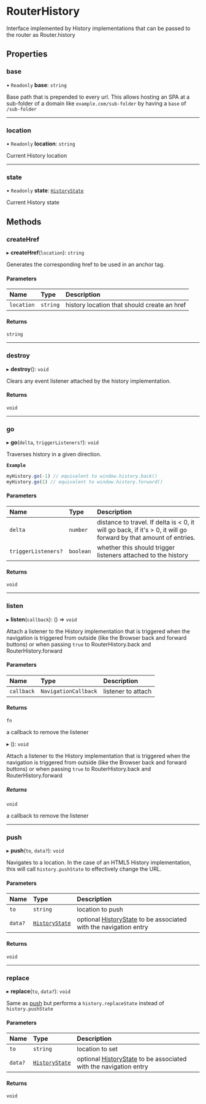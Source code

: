 # RouterHistory

Interface implemented by History implementations that can be passed to the
router as Router.history

## Properties

### base

• `Readonly` **base**: `string`

Base path that is prepended to every url. This allows hosting an SPA at a
sub-folder of a domain like `example.com/sub-folder` by having a `base` of
`/sub-folder`

___

### location

• `Readonly` **location**: `string`

Current History location

___

### state

• `Readonly` **state**: [`HistoryState`](HistoryState.md)

Current History state

## Methods

### createHref

▸ **createHref**(`location`): `string`

Generates the corresponding href to be used in an anchor tag.

#### Parameters

| Name | Type | Description |
| :------ | :------ | :------ |
| `location` | `string` | history location that should create an href |

#### Returns

`string`

___

### destroy

▸ **destroy**(): `void`

Clears any event listener attached by the history implementation.

#### Returns

`void`

___

### go

▸ **go**(`delta`, `triggerListeners?`): `void`

Traverses history in a given direction.

**`Example`**

```js
myHistory.go(-1) // equivalent to window.history.back()
myHistory.go(1) // equivalent to window.history.forward()
```

#### Parameters

| Name | Type | Description |
| :------ | :------ | :------ |
| `delta` | `number` | distance to travel. If delta is \< 0, it will go back, if it's \> 0, it will go forward by that amount of entries. |
| `triggerListeners?` | `boolean` | whether this should trigger listeners attached to the history |

#### Returns

`void`

___

### listen

▸ **listen**(`callback`): () => `void`

Attach a listener to the History implementation that is triggered when the
navigation is triggered from outside (like the Browser back and forward
buttons) or when passing `true` to RouterHistory.back and
RouterHistory.forward

#### Parameters

| Name | Type | Description |
| :------ | :------ | :------ |
| `callback` | `NavigationCallback` | listener to attach |

#### Returns

`fn`

a callback to remove the listener

▸ (): `void`

Attach a listener to the History implementation that is triggered when the
navigation is triggered from outside (like the Browser back and forward
buttons) or when passing `true` to RouterHistory.back and
RouterHistory.forward

##### Returns

`void`

a callback to remove the listener

___

### push

▸ **push**(`to`, `data?`): `void`

Navigates to a location. In the case of an HTML5 History implementation,
this will call `history.pushState` to effectively change the URL.

#### Parameters

| Name | Type | Description |
| :------ | :------ | :------ |
| `to` | `string` | location to push |
| `data?` | [`HistoryState`](HistoryState.md) | optional [HistoryState](HistoryState.md) to be associated with the navigation entry |

#### Returns

`void`

___

### replace

▸ **replace**(`to`, `data?`): `void`

Same as [push](RouterHistory.md#push) but performs a `history.replaceState`
instead of `history.pushState`

#### Parameters

| Name | Type | Description |
| :------ | :------ | :------ |
| `to` | `string` | location to set |
| `data?` | [`HistoryState`](HistoryState.md) | optional [HistoryState](HistoryState.md) to be associated with the navigation entry |

#### Returns

`void`
